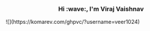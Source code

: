 
<h3><center>Hi :wave:, I'm Viraj Vaishnav</center></h3>
![](https://komarev.com/ghpvc/?username=veer1024)
<!--
**veer1024/veer1024** is a ✨ _special_ ✨ repository because its `README.md` (this file) appears on your GitHub profile.

Here are some ideas to get you started:

- 🔭 I’m currently working on ...
- 🌱 I’m currently learning ...
- 👯 I’m looking to collaborate on ...
- 🤔 I’m looking for help with ...
- 💬 Ask me about ...
- 📫 How to reach me: ...
- 😄 Pronouns: ...
- ⚡ Fun fact: ...
-->
